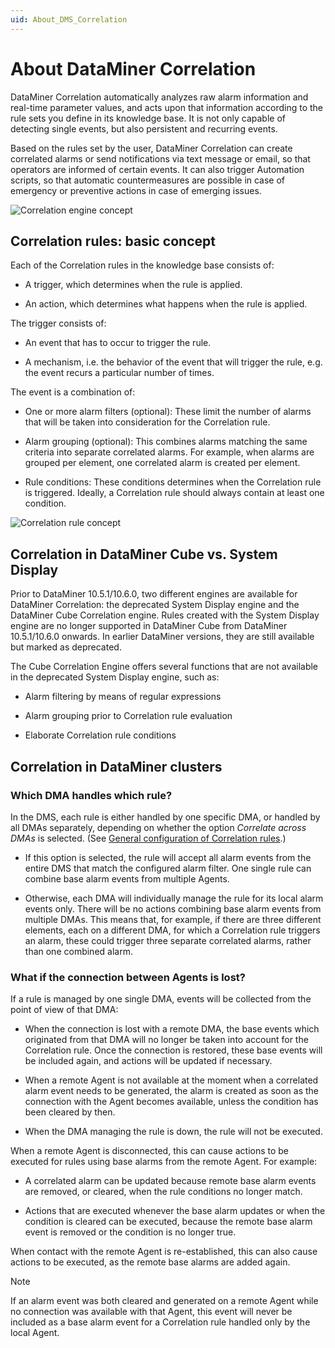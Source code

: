 ```yaml
---
uid: About_DMS_Correlation
---
```


# About DataMiner Correlation

DataMiner Correlation automatically analyzes raw alarm information and real-time parameter values, and acts upon that information according to the rule sets you define in its knowledge base. It is not only capable of detecting single events, but also persistent and recurring events.

Based on the rules set by the user, DataMiner Correlation can create correlated alarms or send notifications via text message or email, so that operators are informed of certain events. It can also trigger Automation scripts, so that automatic countermeasures are possible in case of emergency or preventive actions in case of emerging issues.

![Correlation engine concept](~/user-guide/images/correlation_engine_conceptv2.jpg)

## Correlation rules: basic concept

Each of the Correlation rules in the knowledge base consists of:

- A trigger, which determines when the rule is applied.

- An action, which determines what happens when the rule is applied.

The trigger consists of:

- An event that has to occur to trigger the rule.

- A mechanism, i.e. the behavior of the event that will trigger the rule, e.g. the event recurs a particular number of times.

The event is a combination of:

- One or more alarm filters (optional): These limit the number of alarms that will be taken into consideration for the Correlation rule.

- Alarm grouping (optional): This combines alarms matching the same criteria into separate correlated alarms. For example, when alarms are grouped per element, one correlated alarm is created per element.

- Rule conditions: These conditions determines when the Correlation rule is triggered. Ideally, a Correlation rule should always contain at least one condition.

![Correlation rule concept](~/user-guide/images/Correlation_rulev2.jpg)

## Correlation in DataMiner Cube vs. System Display

Prior to DataMiner 10.5.1/10.6.0, two different engines are available for DataMiner Correlation: the deprecated System Display engine and the DataMiner Cube Correlation engine. Rules created with the System Display engine are no longer supported in DataMiner Cube from DataMiner 10.5.1/10.6.0 onwards. In earlier DataMiner versions, they are still available but marked as deprecated.<!--RN 40834-->

The Cube Correlation Engine offers several functions that are not available in the deprecated System Display engine, such as:

- Alarm filtering by means of regular expressions

- Alarm grouping prior to Correlation rule evaluation

- Elaborate Correlation rule conditions

## Correlation in DataMiner clusters

### Which DMA handles which rule?

In the DMS, each rule is either handled by one specific DMA, or handled by all DMAs separately, depending on whether the option *Correlate across DMAs* is selected. (See [General configuration of Correlation rules](xref:General_configuration_of_Correlation_rules).)

- If this option is selected, the rule will accept all alarm events from the entire DMS that match the configured alarm filter. One single rule can combine base alarm events from multiple Agents.

- Otherwise, each DMA will individually manage the rule for its local alarm events only. There will be no actions combining base alarm events from multiple DMAs. This means that, for example, if there are three different elements, each on a different DMA, for which a Correlation rule triggers an alarm, these could trigger three separate correlated alarms, rather than one combined alarm.

### What if the connection between Agents is lost?

If a rule is managed by one single DMA, events will be collected from the point of view of that DMA:

- When the connection is lost with a remote DMA, the base events which originated from that DMA will no longer be taken into account for the Correlation rule. Once the connection is restored, these base events will be included again, and actions will be updated if necessary.

- When a remote Agent is not available at the moment when a correlated alarm event needs to be generated, the alarm is created as soon as the connection with the Agent becomes available, unless the condition has been cleared by then.

- When the DMA managing the rule is down, the rule will not be executed.

When a remote Agent is disconnected, this can cause actions to be executed for rules using base alarms from the remote Agent. For example:

- A correlated alarm can be updated because remote base alarm events are removed, or cleared, when the rule conditions no longer match.

- Actions that are executed whenever the base alarm updates or when the condition is cleared can be executed, because the remote base alarm event is removed or the condition is no longer true.

When contact with the remote Agent is re-established, this can also cause actions to be executed, as the remote base alarms are added again.

> [!NOTE]
> If an alarm event was both cleared and generated on a remote Agent while no connection was available with that Agent, this event will never be included as a base alarm event for a Correlation rule handled only by the local Agent.
